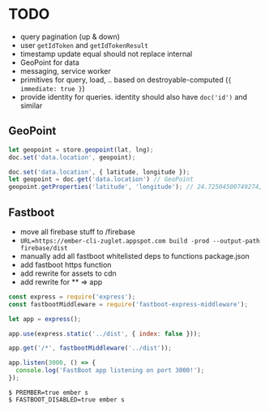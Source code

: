 # TODO

* query pagination (up & down)
* user `getIdToken` and `getIdTokenResult`
* timestamp update equal should not replace internal
* GeoPoint for data
* messaging, service worker
* primitives for query, load, .. based on destroyable-computed (`{ immediate: true }`)
* provide identity for queries. identity should also have `doc('id')` and similar

## GeoPoint

``` javascript
let geopoint = store.geopoint(lat, lng);
doc.set('data.location', geopoint);
```

``` javascript
doc.set('data.location', { latitude, longitude });
let geopoint = doc.get('data.location') // GeoPoint
geopoint.getProperties('latitude', 'longitude'); // 24.72504500749274, 58.74554729994484
```

## Fastboot

* move all firebase stuff to /firebase
* `URL=https://ember-cli-zuglet.appspot.com build -prod --output-path firebase/dist`
* manually add all fastboot whitelisted deps to functions package.json
* add fastboot https function
* add rewrite for assets to cdn
* add rewrite for ** => app

``` javascript
const express = require('express');
const fastbootMiddleware = require('fastboot-express-middleware');

let app = express();

app.use(express.static('../dist', { index: false }));

app.get('/*', fastbootMiddleware('../dist'));

app.listen(3000, () => {
  console.log('FastBoot app listening on port 3000!');
});
```

```
$ PREMBER=true ember s
$ FASTBOOT_DISABLED=true ember s
```
